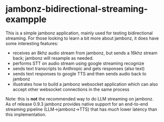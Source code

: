 # jambonz-bidirectional-streaming-exampple

This is a simple jambonz application, mainly used for testing bidirectional streaming.  For those looking to learn a bit more about jambonz, it does have some interesting features:

- receives an 8khz audio stream from jambonz, but sends a 16khz stream back; jambonz will resample as needed.
- performs STT on audio stream using google streaming recognize
- sends text transcripts to Anthropic and gets responses (also text)
- sends text responses to google TTS and then sends audio back to jambonz
- illustrates how to build a jambonz websocket application which can also accept other websocket connections in the same process

Note: this is **not** the recommended way to do LLM streaming on jambonz.  As of release 0.9.3 jambonz provides native support for an end-to-end streaming pipeline (LLM->jambonz->TTS) that has _much_ lower latency than this implementation.



